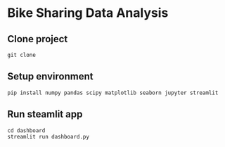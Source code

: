 # Bike Sharing Data Analysis

## Clone project
```
git clone
```

## Setup environment
```
pip install numpy pandas scipy matplotlib seaborn jupyter streamlit
```

## Run steamlit app
```
cd dashboard
streamlit run dashboard.py
```